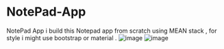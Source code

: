 # NotePad-App
NotePad App i build this Notepad app from scratch using MEAN stack , for style i might use bootstrap or material .
![image](https://user-images.githubusercontent.com/93726807/170430115-2f85b4c0-925e-41fc-9fbb-afbd1783cff8.png)
![image](https://user-images.githubusercontent.com/93726807/170430178-6ee2ac0a-265e-4388-be3c-00739c2e39b6.png)
